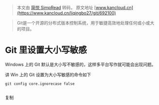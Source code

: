 > 本文由 [简悦 SimpRead](http://ksria.com/simpread/) 转码， 原文地址 [www.kancloud.cn](https://www.kancloud.cn/liqingbo27/git/692100)

> Git是一个开源的分布式版本控制系统，用于敏捷高效地处理任何或小或大的项目。

Git 里设置大小写敏感
============

Windows 上的 Git 默认是大小写不敏感的，这样多平台写作就可能会出现问题。

讲 Win 上的 Git 设置为大小写敏感的命令如下

```
git config core.ignorecase false


```

复制